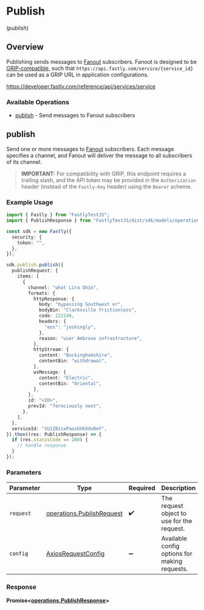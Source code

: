 # Publish
(*publish*)

## Overview

Publishing sends messages to [Fanout](https://developer.fastly.com/learning/concepts/real-time-messaging/fanout) subscribers. Fanout is designed to be [GRIP-compatible](https://pushpin.org/docs/protocols/grip/), such that `https://api.fastly.com/service/{service_id}` can be used as a GRIP URL in application configurations.

<https://developer.fastly.com/reference/api/services/service>
### Available Operations

* [publish](#publish) - Send messages to Fanout subscribers

## publish

Send one or more messages to [Fanout](https://developer.fastly.com/learning/concepts/real-time-messaging/fanout) subscribers. Each message specifies a channel, and Fanout will deliver the message to all subscribers of its channel.
> **IMPORTANT:** For compatibility with GRIP, this endpoint requires a trailing slash, and the API token may be provided in the `Authorization` header (instead of the `Fastly-Key` header) using the `Bearer` scheme.


### Example Usage

```typescript
import { Fastly } from "FastlyTestJS";
import { PublishResponse } from "FastlyTestJS/dist/sdk/models/operations";

const sdk = new Fastly({
  security: {
    token: "",
  },
});

sdk.publish.publish({
  publishRequest: {
    items: [
      {
        channel: "what Lira Ohio",
        formats: {
          httpResponse: {
            body: "bypassing Southwest er",
            bodyBin: "Clarksville frictionless",
            code: 222146,
            headers: {
              "eos": "joshingly",
            },
            reason: "user Ambrose infrastructure",
          },
          httpStream: {
            content: "Buckinghamshire",
            contentBin: "withdrawal",
          },
          wsMessage: {
            content: "Electric",
            contentBin: "Oriental",
          },
        },
        id: "<ID>",
        prevId: "ferociously next",
      },
    ],
  },
  serviceId: "SU1Z0isxPaozGVKXdv0eY",
}).then((res: PublishResponse) => {
  if (res.statusCode == 200) {
    // handle response
  }
});
```

### Parameters

| Parameter                                                              | Type                                                                   | Required                                                               | Description                                                            |
| ---------------------------------------------------------------------- | ---------------------------------------------------------------------- | ---------------------------------------------------------------------- | ---------------------------------------------------------------------- |
| `request`                                                              | [operations.PublishRequest](../../models/operations/publishrequest.md) | :heavy_check_mark:                                                     | The request object to use for the request.                             |
| `config`                                                               | [AxiosRequestConfig](https://axios-http.com/docs/req_config)           | :heavy_minus_sign:                                                     | Available config options for making requests.                          |


### Response

**Promise<[operations.PublishResponse](../../models/operations/publishresponse.md)>**

